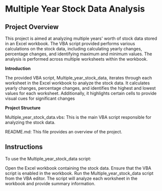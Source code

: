 # Multiple Year Stock Data Analysis

## Project Overview
This project is aimed at analyzing multiple years' worth of stock data stored in an Excel workbook. The VBA script provided performs various calculations on the stock data, including calculating yearly changes, percentage changes, and identifying maximum and minimum values. The analysis is performed across multiple worksheets within the workbook.

**Introduction**

The provided VBA script, Multiple_year_stock_data, iterates through each worksheet in the Excel workbook to analyze the stock data. It calculates yearly changes, percentage changes, and identifies the highest and lowest values for each worksheet. Additionally, it highlights certain cells to provide visual cues for significant changes

**Project Structure**

Multiple_year_stock_data.vbs: This is the main VBA script responsible for analyzing the stock data.

README.md: This file provides an overview of the project.


## Instructions
To use the Multiple_year_stock_data script:

Open the Excel workbook containing the stock data.
Ensure that the VBA script is enabled in the workbook.
Run the Multiple_year_stock_data script from the VBA editor.
The script will analyze each worksheet in the workbook and provide summary information.
